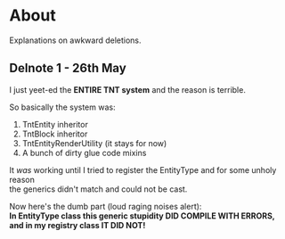 # About
Explanations on awkward deletions.

## Delnote 1 - 26th May

I just yeet-ed the **ENTIRE TNT system** and the reason is terrible.  

So basically the system was:
1. TntEntity inheritor
2. TntBlock inheritor
3. TntEntityRenderUtility (it stays for now)
4. A bunch of dirty glue code mixins

It _was_ working until I tried to register the EntityType and for some unholy reason  
the generics didn't match and could not be cast.  

Now here's the dumb part (loud raging noises alert):  
**In EntityType class this generic stupidity DID COMPILE WITH ERRORS, and in my registry class IT DID NOT!**